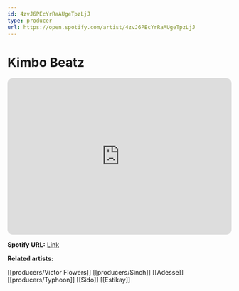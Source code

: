 ```yaml
---
id: 4zvJ6PEcYrRaAUgeTpzLjJ
type: producer
url: https://open.spotify.com/artist/4zvJ6PEcYrRaAUgeTpzLjJ
---
```

# Kimbo Beatz

<iframe style="border-radius:12px" src="https://open.spotify.com/embed/artist/4zvJ6PEcYrRaAUgeTpzLjJ" width="100%" height="352" frameBorder="0" allowfullscreen="" allow="autoplay; clipboard-write; encrypted-media; fullscreen; picture-in-picture" loading="lazy"></iframe>

**Spotify URL:** [Link](https://open.spotify.com/artist/4zvJ6PEcYrRaAUgeTpzLjJ)

**Related artists:**

[[producers/Victor Flowers]]
[[producers/Sinch]]
[[Adesse]]
[[producers/Typhoon]]
[[Sido]]
[[Estikay]]
